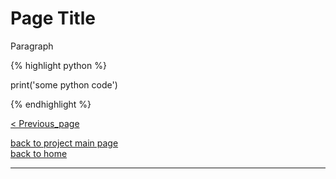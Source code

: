 # Page Title
<div style="text-align: justify">
<p>Paragraph</p>
</div>

{% highlight python %}

print('some python code')

{% endhighlight %}


[< Previous_page](./previous_page_filename.md)

[back to project main page](./proj_main_filename.md)\
[back to home](../index.md)

---
<script src="https://utteranc.es/client.js"
        repo="Matt-A-Bennett/Matt-A-Bennett.github.io"
        issue-term="https://matt-a-bennett.github.io/proj_dir/proj_filename.html"
        theme="github-light"
        crossorigin="anonymous"
        async>
</script>

